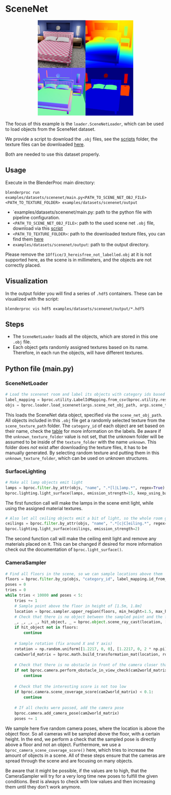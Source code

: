 # SceneNet 

<p align="center">
<img src="../../../images/scenenet_rendering.jpg" alt="Front readme image" width=300>
</p>

The focus of this example is the `loader.SceneNetLoader`, which can be used to load objects from the SceneNet dataset.

We provide a script to download the `.obj` files, see the [scripts](../../scripts/) folder, the texture files can be downloaded [here](http://tinyurl.com/zpc9ppb).

Both are needed to use this dataset properly.

## Usage

Execute in the BlenderProc main directory:

```
blenderproc run examples/datasets/scenenet/main.py<PATH_TO_SCENE_NET_OBJ_FILE> <PATH_TO_TEXTURE_FOLDER> examples/datasets/scenenet/output
``` 

* `examples/datasets/scenenet/main.py: path to the python file with pipeline configuration.
* `<PATH_TO_SCENE_NET_OBJ_FILE>`: path to the used scene net `.obj` file, download via this [script](../../scripts/download_scenenet.py)
* `<PATH_TO_TEXTURE_FOLDER>`: path to the downloaded texture files, you can find them [here](http://tinyurl.com/zpc9ppb)
* `examples/datasets/scenenet/output`: path to the output directory.

Please remove the `1Office/3_hereisfree_not_labelled.obj` at it is not supported here, as the scene is in millimeters, and the objects are not correctly placed.

## Visualization

In the output folder you will find a series of `.hdf5` containers. These can be visualized with the script:

```
blenderproc vis hdf5 examples/datasets/scenenet/output/*.hdf5
``` 

## Steps

* The `SceneNetLoader` loads all the objects, which are stored in this one `.obj` file. 
* Each object gets randomly assigned textures based on its name. Therefore, in each run the objects, will have different textures.
 
## Python file (main.py)

### SceneNetLoader 

```python
# Load the scenenet room and label its objects with category ids based on the nyu mapping
label_mapping = bproc.utility.LabelIdMapping.from_csv(bproc.utility.resolve_resource(os.path.join('id_mappings', 'nyu_idset.csv')))
objs = bproc.loader.load_scenenet(args.scene_net_obj_path, args.scene_texture_path, label_mapping)
```

This loads the SceneNet data object, specified via the `scene_net_obj_path`. 
All objects included in this `.obj` file get a randomly selected texture from the `scene_texture_path` folder.
The `category_id` of each object are set based on their name, check the [table](../../resources/id_mappings/nyu_idset.csv) for more information on the labels.
Be aware if the `unknown_texture_folder` value is not set, that the unknown folder will be assumed to be inside of the `texture_folder` with the name `unknown`.
This folder does *not* exist after downloading the texture files, it has to be manually generated. 
By selecting random texture and putting them in this `unknown_texture_folder`, which can be used on unknown structures.

### SurfaceLighting

```python
# Make all lamp objects emit light
lamps = bproc.filter.by_attr(objs, "name", ".*[l|L]amp.*", regex=True)
bproc.lighting.light_surface(lamps, emission_strength=15, keep_using_base_color=True)
```

The first function call will make the lamps in the scene emit light, while using the assigned material textures. 

```python
# Also let all ceiling objects emit a bit of light, so the whole room gets more bright
ceilings = bproc.filter.by_attr(objs, "name", ".*[c|C]eiling.*", regex=True)
bproc.lighting.light_surface(ceilings, emission_strength=2)
```

The second function call will make the ceiling emit light and remove any materials placed on it.
This can be changed if desired for more information check out the documentation of `bproc.light_surface()`.

### CameraSampler

```python
# Find all floors in the scene, so we can sample locations above them
floors = bproc.filter.by_cp(objs, "category_id", label_mapping.id_from_label("floor"))
poses = 0
tries = 0
while tries < 10000 and poses < 5:
    tries += 1
    # Sample point above the floor in height of [1.5m, 1.8m]
    location = bproc.sampler.upper_region(floors, min_height=1.5, max_height=1.8)
    # Check that there is no object between the sampled point and the floor
    _, _, _, _, hit_object, _ = bproc.object.scene_ray_cast(location, [0, 0, -1])
    if hit_object not in floors:
        continue

    # Sample rotation (fix around X and Y axis)
    rotation = np.random.uniform([1.2217, 0, 0], [1.2217, 0, 2 * np.pi])
    cam2world_matrix = bproc.math.build_transformation_mat(location, rotation)

    # Check that there is no obstacle in front of the camera closer than 1m
    if not bproc.camera.perform_obstacle_in_view_check(cam2world_matrix, {"min": 1.0}, bvh_tree):
        continue

    # Check that the interesting score is not too low
    if bproc.camera.scene_coverage_score(cam2world_matrix) < 0.1:
        continue

    # If all checks were passed, add the camera pose
    bproc.camera.add_camera_pose(cam2world_matrix)
    poses += 1
```

We sample here five random camera poses, where the location is above the object floor.
So all cameras will be sampled above the floor, with a certain height.
In the end, we perform a check that the sampled pose is directly above a floor and not an object.
Furthermore, we use a `bproc_camera_scene_coverage_score()` here, which tries to increase the amount of objects in a scene. 
All of these steps ensure that the cameras are spread through the scene and are focusing on many objects.

Be aware that it might be possible, if the values are to high, that the CameraSampler will try for a very long time new poses to fulfill the given conditions.
Best is always to check with low values and then increasing them until they don't work anymore.

